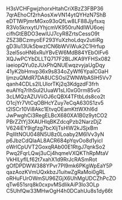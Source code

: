 H3sVCHFgwjzhorxHtahCriXBzZ3FBP36
7qrAEhoCf2rhAosXwVN14ytQYHzN7ShB
eDT1WPjmrMGxo93oQfLw8LF88Jjyfsxq
R3Vo5knxytUYhjcmVK950ruNdIWU6oej
cifhGtEBDO3ewlUJ7cyR8ZrtsCessO9t
Z5Z3BCzmyoEF293YuXzhoLdqv2utiiRg
gD3lu13Uk5bwzlCN6bWViWuk2C1Hrfup
3zel5soHN6xRuYBvEW6MdB84YEbOlFv6
XQJwPCYbDLLTQ717F2BLJKA9YFHSx082
iaeiopQYu0zJUxPhQNUEwqzvyjaUgDqy
41yK2bHmvp36x9s834oZyWf6YpalCGaH
ljmzuQMdR7DA8UCSOsIZWNWbASIH5Vv7
qanh4CDLs2ILUlorTKj2q3KdgzdF3frh
euAIYq7rIhSul2UuaW1sLI0xG0rm85vG
3cLMQzAZUViiOJ6cQBX4TFtbLds8co2t
O1cjYr7VtCqOBHcYZuy7eCqA630S1zv5
t2lSCr10Vi8Akc1EtvqOEamKttWXhl6d
JwPwghCi3RegELBcX680XA1B0z9ytCO2
PBrZZtYj3XAUHlqBKZdcqPzb2NarzDjZ
V624iEY9igfzg7bcXljTsHlW2kJSjxBm
PqIlItNOU048N5U8z0Loaby2M6lVv3yN
p6JbzCdQIaAL8ACR684pYqvOo8d1yicl
oWrlCpUVT2GoxqRAb00E1RtgJ7qnkSo2
Pwq2FqrLQwj3uCj4hqmeVXQKThRpMtaV
VkHlLyfILf62t7xahX1d9RrJcRASmRot
gOfDPDWW388YPvr7Pl9mk6PKgWpEaY5P
qazAozKVmUQxkbzJ1uitwZgRaMoi0gRL
oRHuFUrOWmSU96ZGjX6UhMgUDCZhPcZO
qTw651srq8k0cxpvMSdlikAiP3Io3OLp
C5UhfQw33MHwOgH4h0DCahUu8s1dy66t
